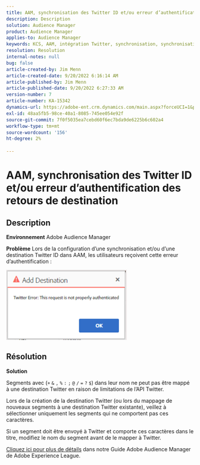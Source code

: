 ```yaml
---
title: AAM, synchronisation des Twitter ID et/ou erreur d’authentification des retours de destination
description: Description
solution: Audience Manager
product: Audience Manager
applies-to: Audience Manager
keywords: KCS, AAM, intégration Twitter, synchronisation, synchronisation, destination, erreur d’authentification, identifiant, Adobe Audience Manager
resolution: Resolution
internal-notes: null
bug: false
article-created-by: Jim Menn
article-created-date: 9/20/2022 6:16:14 AM
article-published-by: Jim Menn
article-published-date: 9/20/2022 6:27:33 AM
version-number: 7
article-number: KA-15342
dynamics-url: https://adobe-ent.crm.dynamics.com/main.aspx?forceUCI=1&pagetype=entityrecord&etn=knowledgearticle&id=dddc48b9-ab38-ed11-9db1-0022480866ad
exl-id: 48aa5fb5-98ce-40a1-8085-745ee054e92f
source-git-commit: 7f0f5035ea7cebd60f6ec7bda9de6225b6c602a4
workflow-type: tm+mt
source-wordcount: '156'
ht-degree: 2%

---
```


# AAM, synchronisation des Twitter ID et/ou erreur d’authentification des retours de destination

## Description


<b>Environnement</b>
Adobe Audience Manager

<b>Problème</b>
Lors de la configuration d’une synchronisation et/ou d’une destination Twitter ID dans AAM, les utilisateurs reçoivent cette erreur d’authentification :

![](assets/___dedc48b9-ab38-ed11-9db1-0022480866ad___.png)


## Résolution


<b>Solution</b>

Segments avec (`+` `&` `,` `%` `:` `;` `@` `/` `=` `?` `$`) dans leur nom ne peut pas être mappé à une destination Twitter en raison de limitations de l’API Twitter.

Lors de la création de la destination Twitter (ou lors du mappage de nouveaux segments à une destination Twitter existante), veillez à sélectionner uniquement les segments qui ne comportent pas ces caractères.

Si un segment doit être envoyé à Twitter et comporte ces caractères dans le titre, modifiez le nom du segment avant de le mapper à Twitter.

[Cliquez ici pour plus de détails](https://experienceleague.adobe.com/docs/audience-manager/user-guide/features/destinations/device-based/twitter-tailored-audiences.html?lang=en#segment-mapping-considerations) dans notre Guide Adobe Audience Manager de Adobe Experience League.
